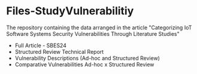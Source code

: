 # Files-StudyVulnerabilitiy
The repository containing the data arranged in the article "Categorizing IoT Software Systems Security Vulnerabilities Through Literature Studies"
 - Full Article - SBES24
 - Structured Review Technical Report
 - Vulnerability Descriptions (Ad-hoc and Structured Review)
 - Comparative Vulnerabilities Ad-hoc x Structured Review
